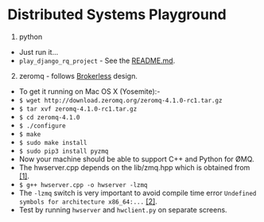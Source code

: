 Distributed Systems Playground
==============================

1. python
  * Just run it...
  * `play_django_rq_project` - See the [README.md](https://github.com/jolks/distributed-systems-playground/blob/master/python/play_django_rq_project/README.md).

2. zeromq - follows [Brokerless](http://zeromq.org/whitepapers:brokerless) design.
  * To get it running on Mac OS X (Yosemite):-
  * `$ wget http://download.zeromq.org/zeromq-4.1.0-rc1.tar.gz`
  * `$ tar xvf zeromq-4.1.0-rc1.tar.gz`
  * `$ cd zeromq-4.1.0`
  * `$ ./configure`
  * `$ make`
  * `$ sudo make install`
  * `$ sudo pip3 install pyzmq`
  * Now your machine should be able to support C++ and Python for ØMQ.
  * The hwserver.cpp depends on the lib/zmq.hpp which is obtained from [[1]](https://github.com/zeromq/cppzmq). 
  * `$ g++ hwserver.cpp -o hwserver -lzmq`
  * The `-lzmq` switch is very important to avoid compile time error `Undefined symbols for architecture x86_64:...` [[2]](http://stackoverflow.com/questions/12470117/compile-simple-hello-world-zeromq-c-example-compile-flags).
  * Test by running `hwserver` and `hwclient.py` on separate screens. 
  
   

